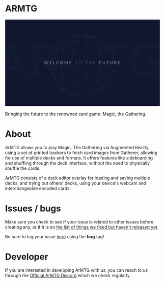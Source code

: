 # ARMTG

[![Site preview](/src/assets/preview.png)](https://armtg.codyb.co)

Bringing the future to the renowned card game: Magic, the Gathering.

# About

ArMTG allows you to play Magic, The Gathering via Augmented Reality, using a set of printed trackers to fetch card images from Gatherer, allowing for use of multiple decks and formats. It offers features like sideboarding and shuffling through the deck interface, without the need to physically shuffle the cards.

ArMTG consists of a deck editor overlay for loading and saving multiple decks, and trying out others' decks, using your device's webcam and interchangeable encoded cards.

# Issues / bugs

Make sure you check to see if your issue is related to other issues before creating any, or if it is on [the list of things we fixed but haven't released yet](https://github.com/CodyJasonBennett/ArMTG/wiki/Features-and-fixes-not-released-yet).

Be sure to tag your issue [here](https://github.com/CodyJasonBennett/ArMTG/issues) using the **bug** tag!

# Developer

If you  are interested in developing ArMTG with us, you can reach to us through the [Official ArMTG Discord](https://discord.gg/) which we check regularly.
